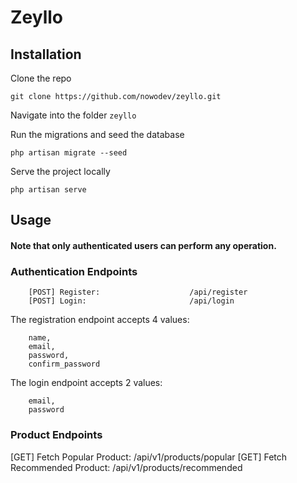 <p align="center">

# Zeyllo

</p>

## Installation

Clone the repo

    git clone https://github.com/nowodev/zeyllo.git

Navigate into the folder `zeyllo`

Run the migrations and seed the database

    php artisan migrate --seed

Serve the project locally

    php artisan serve

## Usage

#### Note that only authenticated users can perform any operation.

### Authentication Endpoints

```
    [POST] Register:                    /api/register
    [POST] Login:                       /api/login
```

The registration endpoint accepts 4 values:

```
    name,
    email,
    password,
    confirm_password
```

The login endpoint accepts 2 values:

```
    email, 
    password
```

### Product Endpoints

[//]: # (    [POST] Create:                      /api/inventory)
[//]: # (    [GET] Fetch/Read All Products:     /api/v1/products)
[//]: # (    [GET] Fetch/Read Single Product:  /api/v1/products/{id})
    [GET] Fetch Popular Product:  /api/v1/products/popular
    [GET] Fetch Recommended Product:  /api/v1/products/recommended
